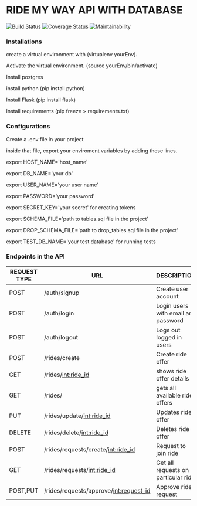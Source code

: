 # RIDE MY WAY API WITH DATABASE

[![Build Status](https://travis-ci.org/marthamareal/RideMyWayApi-DataBase.svg?branch=feature)](https://travis-ci.org/marthamareal/RideMyWayApi-DataBase.svg?branch=feature)
[![Coverage Status](https://coveralls.io/repos/github/marthamareal/RideMyWayApi-DataBase/badge.svg?branch=feature)](https://coveralls.io/github/marthamareal/RideMyWayApi-DataBase?branch=feature)
[![Maintainability](https://api.codeclimate.com/v1/badges/5ce1725652eea508ea13/maintainability)](https://codeclimate.com/github/marthamareal/RideMyWayApi-DataBase/maintainability)

### Installations

create a virtual environment with (virtualenv yourEnv).

Activate the virtual environment. (source yourEnv/bin/activate)

Install postgres

install python (pip install python)

Install Flask (pip install flask)

Install requirements (pip freeze > requirements.txt)

### Configurations

Create a .env file in your project

inside that file, export your enviroment variables by adding these lines.

export HOST_NAME='host_name'

export DB_NAME='your db'

export USER_NAME='your user name'

export PASSWORD='your password'

export SECRET_KEY='your secret' for creating tokens

export SCHEMA_FILE='path to tables.sql file in the project'

export DROP_SCHEMA_FILE='path to drop_tables.sql file in the project'

export TEST_DB_NAME='your test database' for running tests


### Endpoints in the API

|REQUEST TYPE| URL | DESCRIPTION |
|------------|-----|-------------|
|POST| /auth/signup |Create user account|
|POST| /auth/login |Login users with email and password|
|POST| /auth/logout |Logs out logged in users|
|POST| /rides/create |Create ride offer|
|GET| /rides/<int:ride_id> |shows ride offer details|
|GET| /rides/|gets all available ride offers|
|PUT| /rides/update/<int:ride_id> |Updates ride offer|
|DELETE| /rides/delete/<int:ride_id>|Deletes ride offer|
|POST| /rides/requests/create/<int:ride_id> |Request to join ride|
|GET| /rides/requests/<int:ride_id> |Get all requests on particular ride|
|POST,PUT| /rides/requests/approve/<int:request_id> |Approve ride request|